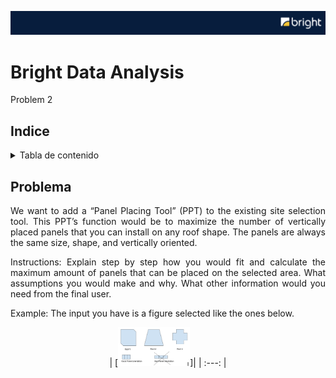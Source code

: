 ![header](https://github.com/Cora1218/Data_Analysis_Bright/blob/main/logo4.png) 

# Bright Data Analysis 
Problem 2

## Indice
<!-- TABLE OF CONTENTS -->
<details>
  <summary>Tabla de contenido</summary>
  <ol>
    <li><a href="#Problema">Introducción</a></li>
    <li><a href="#Objetivo">Objetivo</a></li>
    <li><a href="#Propósito">Propósito</a></li>
    <li><a href="#Metodología">Metodología</a></li>
    <li><a href="#Archivos">Archivos en Google Drive</a></li>
    <li><a href="#Tecnologías">Tecnologías Utilizadas</a></li>
    <li><a href="#Conclusiones">Conclusiones relevantes</a></li>
    <li><a href="#PowerBI">PowerBI</a></li>
    <li><a href="#Desarrollador">Desarrollador</a></li>
  </ol>
</details>

## Problema
<div align="justify">
We want to add a “Panel Placing Tool” (PPT) to the existing site selection tool. This PPT’s function would be to maximize the number of vertically placed panels that you can install on any roof shape. The panels are always the same size, shape, and vertically oriented.
  
Instructions: Explain step by step how you would fit and calculate the maximum amount of panels that can be placed on the selected area. What assumptions you would make and why. What other information would you need from the final user.

Example: The input you have is a figure selected like the ones below.
</div>
<div align="center">
| [<img src="https://github.com/Cora1218/Data_Analysis_Bright/blob/main/shapes.png" width=115>]|
| :---: | 
</div>

